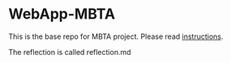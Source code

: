 # WebApp-MBTA
 This is the base repo for MBTA project. Please read [instructions](instructions.md). 

The reflection is called reflection.md
